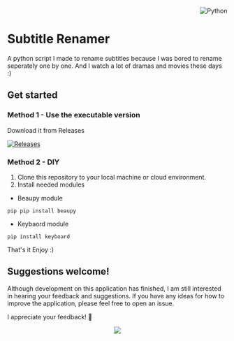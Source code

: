 <p align="right"> <img src="https://img.shields.io/badge/Python-c0b9dd?style=for-the-badge&logo=python&logoColor=%234a4e69" alt="Python"> </p>

# Subtitle Renamer
A python script I made to rename subtitles because I was bored to rename seperately one by one. And I watch a lot of dramas and movies these days :)

## Get started 

### Method 1 -  Use the executable version

Download it from Releases

[![Releases](https://img.shields.io/badge/Releases-cbc0d3?style=for-the-badge&logo=github&logoColor=%234a4e69)](https://github.com/Kavishika-Kahandawala/subtitle_renamer/releases/tag/windows)


### Method 2 - DIY
1. Clone this repository to your local machine or cloud environment.
2. Install needed modules

- Beaupy module
```
pip pip install beaupy
```

- Keybaord module
```
pip install keyboard
```
That's it Enjoy :)

## Suggestions welcome!
Although development on this application has finished, I am still interested in hearing your feedback and suggestions. If you have any ideas for how to improve the application, please feel free to open an issue.

I appreciate your feedback! 🥳


<p align="center">
<a href="https://www.python.org/"><img src="https://github.com/Kavishika-Kahandawala/subtitle_renamer/assets/25774028/38a3212b-481d-4ca5-98be-614ca3959737"/></a>
</p>
